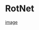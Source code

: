 # RotNet

[image](https://github.com/jpgercc/Landing_Page_RotNet/assets/115590969/bce2a767-4f5d-40fe-94ea-efc4cc80be60)
